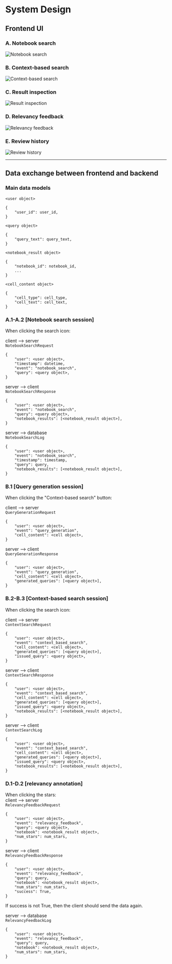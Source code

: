 # System Design
## Frontend UI
### A. Notebook search
![Notebook search](images/notebook_search.png)

### B. Context-based search
![Context-based search](images/context_based_search.png)

### C. Result inspection
![Result inspection](images/result_inspection.png)

### D. Relevancy feedback
![Relevancy feedback](images/relevancy_feedback.png)

### E. Review history
![Review history](images/review_history.png)


-----------------------------------------------------------------------------------------------
## Data exchange between frontend and backend
### Main data models
`<user object>` 
```
{
    "user_id": user_id, 
}
```

`<query object>` 
```
{
    "query_text": query_text, 
}
```

`<notebook_result object>` 
```
{
    "notebook_id": notebook_id, 
    ... 
}
```

`<cell_content object>` 
```
{
    "cell_type": cell_type,
    "cell_text": cell_text,  
}
```


### A.1-A.2 [Notebook search session]
When clicking the search icon: 

client --> server \
`NotebookSearchRequest`
```
{
    "user": <user object>, 
    "timestamp": datetime, 
    "event": "notebook_search", 
    "query": <query object>,
}
```

server --> client \
`NotebookSearchResponse`
```
{
    "user": <user object>,  
    "event": "notebook_search", 
    "query": <query object>, 
    "notebook_results": [<notebook_result object>], 
}
```
server --> database \
`NotebookSearchLog` 
```
{
    "user": <user object>,  
    "event": "notebook_search", 
    "timestamp": timestamp, 
    "query": query, 
    "notebook_results": [<notebook_result object>], 
}
```


### B.1 [Query generation session]
When clicking the "Context-based search" button: 

client --> server \
`QueryGenerationRequest`
```
{
    "user": <user object>, 
    "event": "query_generation", 
    "cell_content": <cell object>, 
}
```

server --> client \
`QueryGenerationResponse`
```
{
    "user": <user object>, 
    "event": "query_generation", 
    "cell_content": <cell object>, 
    "generated_queries": [<query object>], 
}
```

### B.2-B.3 [Context-based search session]
When clicking the search icon:

client --> server \
`ContextSearchRequest`
```
{
    "user": <user object>, 
    "event": "context_based_search", 
    "cell_content": <cell object>, 
    "generated_queries": [<query object>], 
    "issued_query": <query object>, 
}
```

server --> client \
`ContextSearchResponse`
```
{
    "user": <user object>, 
    "event": "context_based_search", 
    "cell_content": <cell object>, 
    "generated_queries": [<query object>], 
    "issued_query": <query object>, 
    "notebook_results": [<notebook_result object>], 
}
```

server --> client \
`ContextSearchLog`
```
{
    "user": <user object>, 
    "event": "context_based_search", 
    "cell_content": <cell object>, 
    "generated_queries": [<query object>], 
    "issued_query": <query object>, 
    "notebook_results": [<notebook_result object>], 
}
```


### D.1-D.2 [relevancy annotation]
When clicking the stars: \
client --> server \
`RelevancyFeedbackRequest`
```
{
    "user": <user object>, 
    "event": "relevancy_feedback", 
    "query": <query object>, 
    "notebook": <notebook_result object>, 
    "num_stars": num_stars, 
}
```

server --> client \
`RelevancyFeedbackResponse`
```
{
    "user": <user object>, 
    "event": "relevancy_feedback", 
    "query": query, 
    "notebook": <notebook_result object>, 
    "num_stars": num_stars, 
    "success": True, 
}
```
If success is not True, then the client should send the data again. 

server --> database \
`RelevancyFeedbackLog`
```
{
    "user": <user object>, 
    "event": "relevancy_feedback", 
    "query": query, 
    "notebook": <notebook_result object>, 
    "num_stars": num_stars, 
}
```